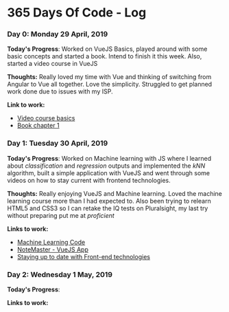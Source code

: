 # 365 Days Of Code - Log

### Day 0: Monday 29 April, 2019

**Today's Progress**: Worked on VueJS Basics, played around with some basic concepts and started a book. Intend to finish it this week.
Also, started a video course in VueJS
                      
**Thoughts:** Really loved my time with Vue and thinking of switching from Angular to Vue all together. Love the simplicity. Struggled to get planned work done due to issues with my ISP.

**Link to work:** 
* [Video course basics](https://github.com/DanCarl857/vue-adventures/commit/2fa3aeee09a92a35d092d519445f02a3257ebf27)
* [Book chapter 1](https://github.com/DanCarl857/vue-adventures/commit/033b16f5a60e0b11ed30e99aa38eb1b4c6d0636e)

### Day 1: Tuesday 30 April, 2019

**Today's Progress**: Worked on Machine learning with JS where I learned about _classification_ and _regression_ outputs and implemented the *kNN* algorithm, built a simple application with VueJS and went through some videos on how to stay current with frontend technologies.

**Thoughts:** Really enjoying VueJS and Machine learning. Loved the machine learning course more than I had expected to. Also been trying to relearn HTML5 and CSS3 so I can retake the IQ tests on Pluralsight, my last try without preparing put me at *proficient*

**Links to work:**
* [Machine Learning Code](https://github.com/DanCarl857/machine-learning-js/blob/master/MLKits-master/plinko/score.js)
* [NoteMaster - VueJS App](http://rough-stage.surge.sh/)
* [Staying up to date with Front-end technologies](http://audaciousleap.com/how-to-stay-up-to-date-front-end-technologies/)

### Day 2: Wednesday 1 May, 2019

**Today's Progress**:

**Links to work:**
